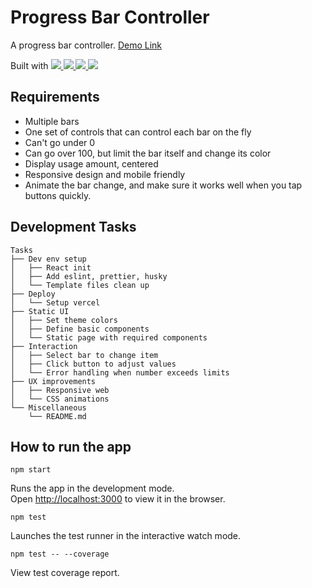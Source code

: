 # Progress Bar Controller

A progress bar controller. [Demo Link](https://progress-bar-controller.vercel.app)

Built with
<a href="http://react.dev/" target="_blank">![](https://img.shields.io/badge/React-61DAFB?style=flat-square&logo=react&logoColor=black)
</a>
<a href="https://www.typescriptlang.org/" target="_blank">![](https://img.shields.io/badge/TypeScript-3178C6?style=flat-square&logo=typescript&logoColor=white)
</a>
<a href="https://styled-components.com/" target="_blank">![](https://img.shields.io/badge/styledcomponents-DB7093?style=flat-square&logo=styledcomponents&logoColor=white)
</a>
<a href="https://vercel.com/" target="_blank">![](https://img.shields.io/badge/Vercel-000000?style=flat-square&logo=vercel&logoColor=white)
</a>

## Requirements

- Multiple bars
- One set of controls that can control each bar on the fly
- Can't go under 0
- Can go over 100, but limit the bar itself and change its color
- Display usage amount, centered
- Responsive design and mobile friendly
- Animate the bar change, and make sure it works well when you tap buttons
quickly.

## Development Tasks
```
Tasks
├── Dev env setup
│   ├── React init
│   ├── Add eslint, prettier, husky
│   └── Template files clean up
├── Deploy
│   └── Setup vercel
├── Static UI
│   ├── Set theme colors
│   ├── Define basic components
│   └── Static page with required components
├── Interaction
│   ├── Select bar to change item
│   ├── Click button to adjust values
│   └── Error handling when number exceeds limits
├── UX improvements
│   ├── Responsive web
│   └── CSS animations
└── Miscellaneous
    └── README.md
```

## How to run the app

`npm start`

Runs the app in the development mode.\
Open [http://localhost:3000](http://localhost:3000) to view it in the browser.


`npm test`

Launches the test runner in the interactive watch mode.

`npm test -- --coverage`

View test coverage report.
